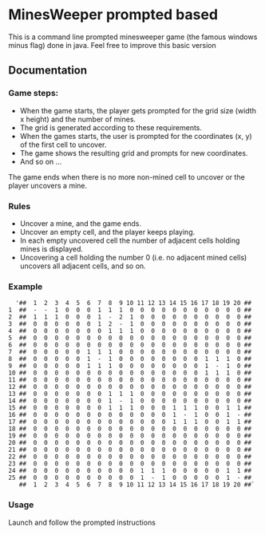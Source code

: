 # MinesWeeper prompted based

This is a command line prompted minesweeper game (the famous windows minus flag) done in java.
Feel free to improve this basic version

## Documentation

### Game steps:

* When the game starts, the player gets prompted for the grid size (width x height) and the number of mines.
* The grid is generated according to these requirements.
* When the games starts, the user is prompted for the coordinates (x, y) of the first cell to uncover.
* The game shows the resulting grid and prompts for new coordinates.
* And so on ...

The game ends when there is no more non-mined cell to uncover or the player uncovers a mine.

### Rules

* Uncover a mine, and the game ends.
* Uncover an empty cell, and the player keeps playing.
* In each empty uncovered cell the number of adjacent cells holding mines is displayed.
* Uncovering a cell holding the number 0 (i.e. no adjacent mined cells) uncovers all adjacent cells, and so on.

### Example

      '##  1  2  3  4  5  6  7  8  9 10 11 12 13 14 15 16 17 18 19 20 ##     
    1  ##  -  -  1  0  0  0  1  1  1  0  0  0  0  0  0  0  0  0  0  0 ##     
    2  ##  1  1  1  0  0  0  1  -  2  1  0  0  0  0  0  0  0  0  0  0 ##      
    3  ##  0  0  0  0  0  0  1  2  -  1  0  0  0  0  0  0  0  0  0  0 ##     
    4  ##  0  0  0  0  0  0  0  1  1  1  0  0  0  0  0  0  0  0  0  0 ##      
    5  ##  0  0  0  0  0  0  0  0  0  0  0  0  0  0  0  0  0  0  0  0 ##      
    6  ##  0  0  0  0  0  0  0  0  0  0  0  0  0  0  0  0  0  0  0  0 ##     
    7  ##  0  0  0  0  0  1  1  1  0  0  0  0  0  0  0  0  0  0  0  0 ##     
    8  ##  0  0  0  0  0  1  -  1  0  0  0  0  0  0  0  0  1  1  1  0 ##     
    9  ##  0  0  0  0  0  1  1  1  0  0  0  0  0  0  0  0  1  -  1  0 ##     
    10 ##  0  0  0  0  0  0  0  0  0  0  0  0  0  0  0  0  1  1  1  0 ##     
    11 ##  0  0  0  0  0  0  0  0  0  0  0  0  0  0  0  0  0  0  0  0 ##      
    12 ##  0  0  0  0  0  0  0  0  0  0  0  0  0  0  0  0  0  0  0  0 ##      
    13 ##  0  0  0  0  0  0  0  1  1  1  0  0  0  0  0  0  0  0  0  0 ##      
    14 ##  0  0  0  0  0  0  0  1  -  1  0  0  0  0  0  0  0  0  0  0 ##      
    15 ##  0  0  0  0  0  0  0  1  1  1  0  0  0  1  1  1  0  0  1  1 ##      
    16 ##  0  0  0  0  0  0  0  0  0  0  0  0  0  1  -  1  0  0  1  - ##      
    17 ##  0  0  0  0  0  0  0  0  0  0  0  0  0  1  1  1  0  0  1  1 ##      
    18 ##  0  0  0  0  0  0  0  0  0  0  0  0  0  0  0  0  0  0  0  0 ##     
    19 ##  0  0  0  0  0  0  0  0  0  0  0  0  0  0  0  0  0  0  0  0 ##     
    20 ##  0  0  0  0  0  0  0  0  0  0  0  0  0  0  0  0  0  0  0  0 ##     
    21 ##  0  0  0  0  0  0  0  0  0  0  0  0  0  0  0  0  0  0  0  0 ##      
    22 ##  0  0  0  0  0  0  0  0  0  0  0  0  0  0  0  0  0  0  0  0 ##     
    23 ##  0  0  0  0  0  0  0  0  0  0  0  0  0  0  0  0  0  0  0  0 ##     
    24 ##  0  0  0  0  0  0  0  0  0  0  1  1  1  0  0  0  0  0  1  1 ##     
    25 ##  0  0  0  0  0  0  0  0  0  0  1  -  1  0  0  0  0  0  1  - ##     
       ##  1  2  3  4  5  6  7  8  9 10 11 12 13 14 15 16 17 18 19 20 ##`  

### Usage

Launch and follow the prompted instructions
